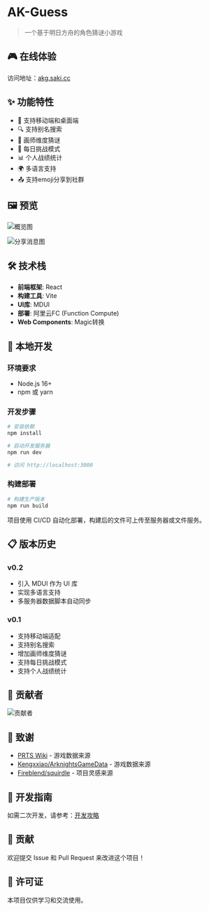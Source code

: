 # AK-Guess

> 一个基于明日方舟的角色猜谜小游戏

## 🎮 在线体验

访问地址：[akg.saki.cc](http://akg.saki.cc)

## ✨ 功能特性

- 📱 支持移动端和桌面端
- 🔍 支持别名搜索
- 🎨 画师维度猜谜
- 📅 每日挑战模式
- 📊 个人战绩统计
- 🌍 多语言支持
- 📤 支持emoji分享到社群

## 🖼️ 预览

![概览图](https://github.com/lie5860/ak-guess/blob/main/image/overview.png?raw=true)

![分享消息图](https://github.com/lie5860/ak-guess/blob/main/image/message.png?raw=true)

## 🛠️ 技术栈

- **前端框架**: React
- **构建工具**: Vite
- **UI库**: MDUI
- **部署**: 阿里云FC (Function Compute)
- **Web Components**: Magic转换

## 🚀 本地开发

### 环境要求
- Node.js 16+
- npm 或 yarn

### 开发步骤

```bash
# 安装依赖
npm install

# 启动开发服务器
npm run dev

# 访问 http://localhost:3000
```

### 构建部署

```bash
# 构建生产版本
npm run build
```

项目使用 CI/CD 自动化部署，构建后的文件可上传至服务器或文件服务。

## 📋 版本历史

### v0.2
- 引入 MDUI 作为 UI 库
- 实现多语言支持
- 多服务器数据脚本自动同步

### v0.1
- 支持移动端适配
- 支持别名搜索
- 增加画师维度猜谜
- 支持每日挑战模式
- 支持个人战绩统计

## 👥 贡献者

![贡献者](https://github.com/lie5860/ak-guess/blob/main/image/contributors.png?raw=true)

## 🙏 致谢

- [PRTS Wiki](http://prts.wiki/) - 游戏数据来源
- [Kengxxiao/ArknightsGameData](https://github.com/Kengxxiao/ArknightsGameData) - 游戏数据来源
- [Fireblend/squirdle](https://github.com/Fireblend/squirdle) - 项目灵感来源

## 📝 开发指南

如需二次开发，请参考：[开发攻略](https://www.bilibili.com/read/cv15611509)

## 🤝 贡献

欢迎提交 Issue 和 Pull Request 来改进这个项目！

## 📄 许可证

本项目仅供学习和交流使用。
